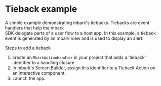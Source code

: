 # Tieback example
A simple example demonstrating mbark's tiebacks. Tiebacks are event handlers that help the mbark  
SDK delegate parts of a user flow to a host app. In this example, a tieback event is generated by an 
mbark view and is used to display an alert.

Steps to add a tieback
1. create an `MbarkActionHandler` in your project that adds a 'tieback' identifier to a handling closure.
2. In mbark's Screen Builder, assign this identifier to a Tieback Action on an interactive component.
3. Launch the app.
